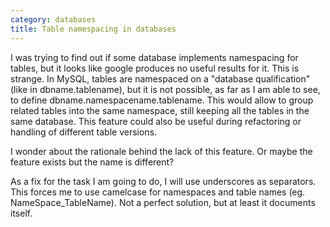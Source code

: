 ```yaml
---
category: databases
title: Table namespacing in databases
---
```


I was trying to find out if some database implements namespacing for
tables, but it looks like google produces no useful results for it. This
is strange. In MySQL, tables are namespaced on a \"database
qualification\" (like in dbname.tablename), but it is not possible, as
far as I am able to see, to define dbname.namespacename.tablename. This
would allow to group related tables into the same namespace, still
keeping all the tables in the same database. This feature could also be
useful during refactoring or handling of different table versions.

I wonder about the rationale behind the lack of this feature. Or maybe
the feature exists but the name is different?

As a fix for the task I am going to do, I will use underscores as
separators. This forces me to use camelcase for namespaces and table
names (eg. NameSpace\_TableName). Not a perfect solution, but at least
it documents itself.
